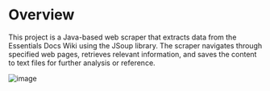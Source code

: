 # Overview 
This project is a Java-based web scraper that extracts data from the Essentials Docs Wiki using the JSoup library. The scraper navigates through specified web pages, retrieves relevant information, and saves the content to text files for further analysis or reference.

![image](https://github.com/michaelm4320/WebScraper/assets/62119636/4debc69c-1cde-4eec-8778-bfdc80219afe)
